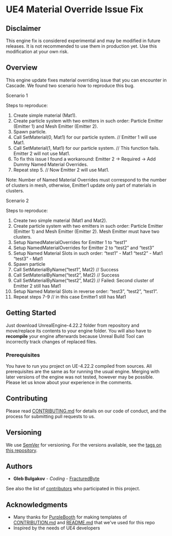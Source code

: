 # UE4 Material Override Issue Fix

## Disclaimer
This engine fix is considered experimental and may be modified in future releases. It is not recommended to use them in production yet. Use this modification at your own risk.

## Overview

This engine update fixes material overriding issue that you can encounter in Cascade. We found two scenario how to reproduce this bug.

Scenario 1

Steps to reproduce:
1. Create simple material (Mat1).
2. Create particle system with two emitters in such order: Particle Emitter (Emitter 1) and Mesh Emitter (Emitter 2).
3. Spawn particle.
4. Call SetMaterial(0, Mat1) for our particle system. // Emitter 1 will use Mat1. 
5. Call SetMaterial(1, Mat1) for our particle system. // This function fails. Emitter 2 will not use Mat1.
6. To fix this issue I found a workaround: Emitter 2 -> Required -> Add Dummy Named Material Overrides.
7. Repeat step 5. // Now Emitter 2 will use Mat1.

Note: Number of Named Material Overrides must correspond to the number of clusters in mesh, otherwise, Emitter1 update only part of materials in clusters.

Scenario 2

Steps to reproduce:
1. Create two simple material (Mat1 and Mat2).
2. Create particle system with two emitters in such order: Particle Emitter (Emitter 1) and Mesh Emitter (Emitter 2). Mesh Emitter must have two clusters.
3. Setup NamedMaterialOverrides for Emitter 1 to “test1”
4. Setup NamedMaterialOverrides for Emitter 2 to “test2” and “test3”
5. Setup Named Material Slots in such order:
		“test1” - Mat1
		“test2” - Mat1
		“test3” - Mat1
6. Spawn particle
7. Call SetMaterialByName(“test1”, Mat2) // Success
8. Call SetMaterialByName(“test2”, Mat2) // Success
9. Call SetMaterialByName(“test2”, Mat2) // Failed: Second cluster of Emitter 2 still has Mat1
10. Setup Named Material Slots in reverse order: “test3”, “test2”, “test1”.
11. Repeat steps 7-9 // in this case Emitter1 still has Mat1


## Getting Started

Just download UnrealEngine-4.22.2 folder from repository and move/replace its contents to your engine folder. You will also have to **recompile** your engine afterwards because Unreal Build Tool can incorrectly track changes of replaced files. 

### Prerequisites

You have to run you project on UE-4.22.2 compiled from sources. All prerequisites are the same as for running the usual engine. Merging with later versions of the engine was not tested, however may be possible. Please let us know about your experience in the comments. 

## Contributing

Please read [CONTRIBUTING.md](Documentation/CONTRIBUTING.md) for details on our code of conduct, and the process for submitting pull requests to us.

## Versioning

We use [SemVer](http://semver.org/) for versioning. For the versions available, see the [tags on this repository](https://github.com/fracturedbyte/UE4-MaterialBlending/tags). 

## Authors

* **Gleb Bulgakov** - *Coding* - [FracturedByte](https://github.com/BulgakovGleb)

See also the list of [contributors](https://github.com/fracturedbyte/UE4-MaterialBlending/contributors) who participated in this project.

## Acknowledgments

* Many thanks for [PurpleBooth](https://gist.github.com/PurpleBooth/) for making templates of [CONTRIBUTION.md](https://gist.github.com/PurpleBooth/b24679402957c63ec426) and [README.md](https://gist.github.com/PurpleBooth/109311bb0361f32d87a2) that we've used for this repo
* Inspired by the needs of UE4 developers

